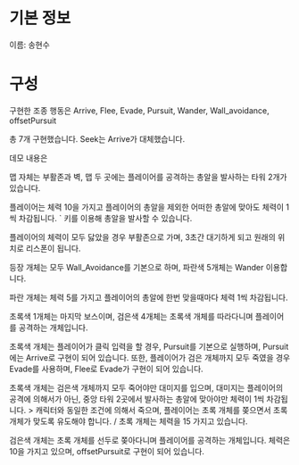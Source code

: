 # 기본 정보

이름: 송현수

# 구성

구현한 조종 행동은 Arrive, Flee, Evade, Pursuit, Wander, Wall_avoidance, offsetPursuit

총 7개 구현했습니다. Seek는 Arrive가 대체했습니다.

데모 내용은

맵 자체는 부활존과 벽, 맵 두 곳에는 플레이어를 공격하는 총알을 발사하는 타워 2개가 있습니다.

플레이어는 체력 10을 가지고 플레이어의 총알을 제외한 어떠한 총알에 맞아도 체력이 1씩 차감됩니다.  ` 키를 이용해 총알을 발사할 수 있습니다.

플레이어의 체력이 모두 닳았을 경우 부활존으로 가며, 3초간 대기하게 되고 원래의 위치로 리스폰이 됩니다.

등장 개체는 모두 Wall_Avoidance를 기본으로 하며, 파란색 5개체는 Wander 이용합니다.

파란 개체는 체력 5를 가지고 플레이어의 총알에 한번 맞을때마다 체력 1씩 차감됩니다.

초록색 1개체는 마지막 보스이며, 검은색 4개체는 초록색 개체를 따라다니며 플레이어를 공격하는 개체입니다.

초록색 개체는 플레이어가 클릭 입력을 할 경우, Pursuit를 기본으로 실행하며, Pursuit에는 Arrive로 구현이 되어 있습니다. 또한, 플레이어가 검은 개체까지 모두 죽였을 경우 Evade를 사용하며, Flee로 Evade가 구현이 되어 있습니다.

초록색 개체는 검은색 개체까지 모두 죽어야만 대미지를 입으며, 대미지는 플레이어의 공격에 의해서가 아닌, 중앙 타워 2곳에서 발사하는 총알에 맞아야만 체력이 1씩 차감됩니다. > 캐릭터와 동일한 조건에 의해서 죽으며, 플레이어는 초록 개체를 쫒으면서 초록 개체가 맞도록 유도해야 합니다. / 초록 개체는 체력을 15 가지고 있습니다.

검은색 개체는 초록 개체를 선두로 쫒아다니며 플레이어를 공격하는 개체입니다. 체력은 10을 가지고 있으며, offsetPursuit로 구현이 되어 있습니다.
